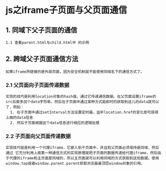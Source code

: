 # js之iframe子页面与父页面通信

## 1. 同域下父子页面的通信
    1.1 查看parent.html与child.html中 的示例
## 2. 跨域父子页面通信方法
    如果iframe所链接的是外部页面，因为安全机制就不能使用同域名下的通信方式了。

### 2.1 父页面向子页面传递数据
    实现的技巧是利用location对象的hash值，通过它传递通信数据。在父页面设置iframe的src后面多加个data字符串，然后在子页面中通过某种方式能即时的获取到这儿的data就可以了，例如：
      1. 在子页面中通过setInterval方法设置定时器，监听location.href的变化即可获得上面的data信息
      2. 然后子页面根据这个data信息进行相应的逻辑处理

### 2.2 子页面向父页面传递数据
    实现技巧就是利用一个代理iframe，它嵌入到子页面中，并且和父页面必须保持是同域，然后通过 它充分利用上面第一种通信方式的实现原理就把子页面的数据传递给代理iframe，然后由于代理的iframe和主页面是同域的，所以主页面就可以利用同域的方式获取到这些数据。使用 window.top或者window.parent.parent获取浏览器最顶层window对象的引用。

